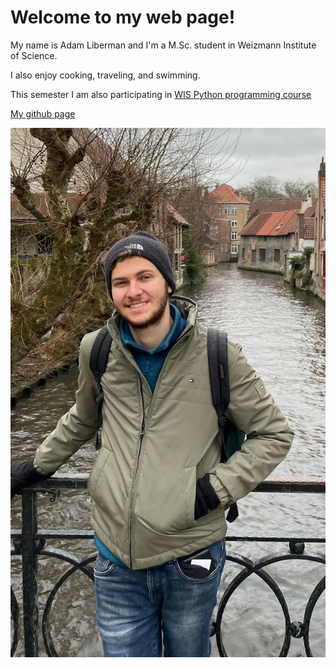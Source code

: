 # Welcome to my web page!

My name is Adam Liberman and I'm a M.Sc. student in Weizmann Institute of Science. 

I also enjoy cooking, traveling, and swimming.

This semester I am also participating in [WIS Python programming course](WIS_Python_programming_course.md)

[My github page](https://github.com/AdamLiberman/AdamLiberman.github.io/tree/main)


![](PHOTO-2024-04-14-20-21-17.jpg)


